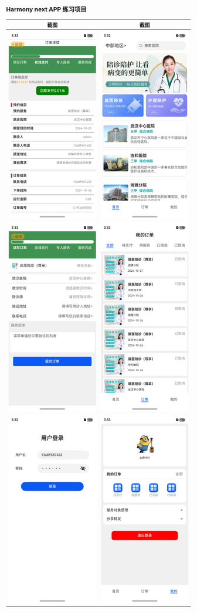 ### Harmony next APP 练习项目

| 截图                                               | 截图                                               |
|--------------------------------------------------|--------------------------------------------------|
| ![images](docs/Screenshot_2024-10-26T153339.png) | ![images](docs/Screenshot_2024-10-26T153256.png) |
| ![images](docs/Screenshot_2024-10-26T153301.png) | ![images](docs/Screenshot_2024-10-26T153317.png) |
| ![images](docs/Screenshot_2024-10-26T153241.png) | ![images](docs/Screenshot_2024-10-26T153354.png) |
